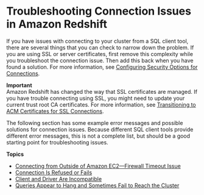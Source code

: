 # Troubleshooting Connection Issues in Amazon Redshift<a name="troubleshooting-connections"></a>

 If you have issues with connecting to your cluster from a SQL client tool, there are several things that you can check to narrow down the problem\. If you are using SSL or server certificates, first remove this complexity while you troubleshoot the connection issue\. Then add this back when you have found a solution\. For more information, see [Configuring Security Options for Connections](connecting-ssl-support.md)\. 

**Important**  
Amazon Redshift has changed the way that SSL certificates are managed\. If you have trouble connecting using SSL, you might need to update your current trust root CA certificates\. For more information, see [Transitioning to ACM Certificates for SSL Connections](connecting-transitioning-to-acm-certs.md)\.

 The following section has some example error messages and possible solutions for connection issues\. Because different SQL client tools provide different error messages, this is not a complete list, but should be a good starting point for troubleshooting issues\. 

**Topics**
+ [Connecting from Outside of Amazon EC2—Firewall Timeout Issue](connecting-firewall-guidance.md)
+ [Connection Is Refused or Fails](connecting-refusal-failure-issues.md)
+ [Client and Driver Are Incompatible](connecting-architecture-mismatch.md)
+ [Queries Appear to Hang and Sometimes Fail to Reach the Cluster](connecting-drop-issues.md)